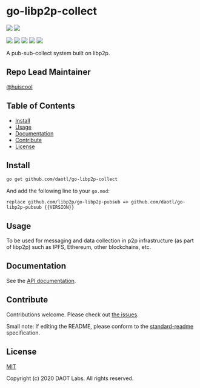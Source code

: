 # go-libp2p-collect

<p align="left">
  <a href="http://daot.io"><img src="https://img.shields.io/badge/made%20by-DAOT%20Labs-red.svg?style=flat-square" /></a>
  <a href="http://libp2p.io/"><img src="https://img.shields.io/badge/project-libp2p-yellow.svg?style=flat-square" /></a> 
</p>

<p align="left">
  <a href="https://codecov.io/gh/daotl/go-libp2p-collect"><img src="https://codecov.io/gh/daotl/go-libp2p-collect/branch/master/graph/badge.svg"></a>
  <a href="https://goreportcard.com/report/github.com/daotl/go-libp2p-collect"><img src="https://goreportcard.com/badge/github.com/daotl/go-libp2p-collect" /></a>
  <a href="https://github.com/RichardLitt/standard-readme"><img src="https://img.shields.io/badge/readme%20style-standard-brightgreen.svg?style=flat-square" /></a>
  <a href="https://godoc.org/github.com/daotl/go-libp2p-collect"><img src="http://img.shields.io/badge/godoc-reference-5272B4.svg?style=flat-square" /></a>
  <a href=""><img src="https://img.shields.io/badge/golang-%3E%3D1.14.0-orange.svg?style=flat-square" /></a>
  <br>
</p>

A pub-sub-collect system built on libp2p.

## Repo Lead Maintainer

[@huiscool](https://github.com/huiscool/)

## Table of Contents

<!-- START doctoc generated TOC please keep comment here to allow auto update -->
<!-- DON'T EDIT THIS SECTION, INSTEAD RE-RUN doctoc TO UPDATE -->

- [Install](#install)
- [Usage](#usage)
- [Documentation](#documentation)
- [Contribute](#contribute)
- [License](#license)

<!-- END doctoc generated TOC please keep comment here to allow auto update -->

## Install

```sh
go get github.com/daotl/go-libp2p-collect
```

And add the following line to your `go.mod`:
```
replace github.com/libp2p/go-libp2p-pubsub => github.com/daotl/go-libp2p-pubsub {{VERSION}}
```

## Usage

To be used for messaging and data collection in p2p infrastructure (as part of libp2p) such as IPFS, Ethereum, other blockchains, etc.

## Documentation

See the [API documentation](https://pkg.go.dev/github.com/daotl/go-libp2p-collect).

## Contribute

Contributions welcome. Please check out [the issues](https://github.com/daotl/go-libp2p-collect/issues).

Small note: If editing the README, please conform to the [standard-readme](https://github.com/RichardLitt/standard-readme) specification.

## License

[MIT](./LICENSE)

Copyright (c) 2020 DAOT Labs. All rights reserved.
